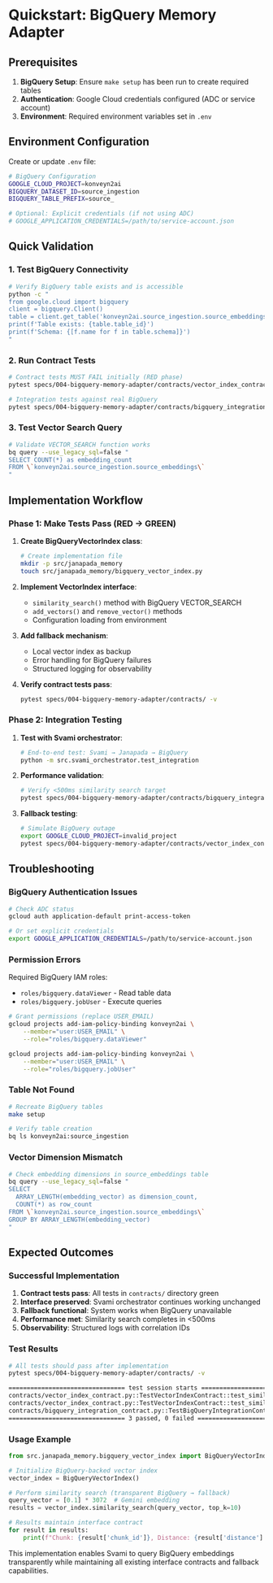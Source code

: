 # Quickstart: BigQuery Memory Adapter

## Prerequisites

1. **BigQuery Setup**: Ensure `make setup` has been run to create required tables
2. **Authentication**: Google Cloud credentials configured (ADC or service account)
3. **Environment**: Required environment variables set in `.env`

## Environment Configuration

Create or update `.env` file:

```bash
# BigQuery Configuration
GOOGLE_CLOUD_PROJECT=konveyn2ai
BIGQUERY_DATASET_ID=source_ingestion
BIGQUERY_TABLE_PREFIX=source_

# Optional: Explicit credentials (if not using ADC)
# GOOGLE_APPLICATION_CREDENTIALS=/path/to/service-account.json
```

## Quick Validation

### 1. Test BigQuery Connectivity

```bash
# Verify BigQuery table exists and is accessible
python -c "
from google.cloud import bigquery
client = bigquery.Client()
table = client.get_table('konveyn2ai.source_ingestion.source_embeddings')
print(f'Table exists: {table.table_id}')
print(f'Schema: {[f.name for f in table.schema]}')
"
```

### 2. Run Contract Tests

```bash
# Contract tests MUST FAIL initially (RED phase)
pytest specs/004-bigquery-memory-adapter/contracts/vector_index_contract.py -v

# Integration tests against real BigQuery
pytest specs/004-bigquery-memory-adapter/contracts/bigquery_integration_contract.py -v
```

### 3. Test Vector Search Query

```bash
# Validate VECTOR_SEARCH function works
bq query --use_legacy_sql=false "
SELECT COUNT(*) as embedding_count
FROM \`konveyn2ai.source_ingestion.source_embeddings\`
"
```

## Implementation Workflow

### Phase 1: Make Tests Pass (RED → GREEN)

1. **Create BigQueryVectorIndex class**:
   ```bash
   # Create implementation file
   mkdir -p src/janapada_memory
   touch src/janapada_memory/bigquery_vector_index.py
   ```

2. **Implement VectorIndex interface**:
   - `similarity_search()` method with BigQuery VECTOR_SEARCH
   - `add_vectors()` and `remove_vector()` methods
   - Configuration loading from environment

3. **Add fallback mechanism**:
   - Local vector index as backup
   - Error handling for BigQuery failures
   - Structured logging for observability

4. **Verify contract tests pass**:
   ```bash
   pytest specs/004-bigquery-memory-adapter/contracts/ -v
   ```

### Phase 2: Integration Testing

1. **Test with Svami orchestrator**:
   ```bash
   # End-to-end test: Svami → Janapada → BigQuery
   python -m src.svami_orchestrator.test_integration
   ```

2. **Performance validation**:
   ```bash
   # Verify <500ms similarity search target
   pytest specs/004-bigquery-memory-adapter/contracts/bigquery_integration_contract.py::TestBigQueryVectorIndexIntegration::test_performance_baseline -v
   ```

3. **Fallback testing**:
   ```bash
   # Simulate BigQuery outage
   export GOOGLE_CLOUD_PROJECT=invalid_project
   pytest specs/004-bigquery-memory-adapter/contracts/vector_index_contract.py::TestVectorIndexContract::test_bigquery_fallback_transparency -v
   ```

## Troubleshooting

### BigQuery Authentication Issues

```bash
# Check ADC status
gcloud auth application-default print-access-token

# Or set explicit credentials
export GOOGLE_APPLICATION_CREDENTIALS=/path/to/service-account.json
```

### Permission Errors

Required BigQuery IAM roles:
- `roles/bigquery.dataViewer` - Read table data
- `roles/bigquery.jobUser` - Execute queries

```bash
# Grant permissions (replace USER_EMAIL)
gcloud projects add-iam-policy-binding konveyn2ai \
    --member="user:USER_EMAIL" \
    --role="roles/bigquery.dataViewer"

gcloud projects add-iam-policy-binding konveyn2ai \
    --member="user:USER_EMAIL" \
    --role="roles/bigquery.jobUser"
```

### Table Not Found

```bash
# Recreate BigQuery tables
make setup

# Verify table creation
bq ls konveyn2ai:source_ingestion
```

### Vector Dimension Mismatch

```bash
# Check embedding dimensions in source_embeddings table
bq query --use_legacy_sql=false "
SELECT
  ARRAY_LENGTH(embedding_vector) as dimension_count,
  COUNT(*) as row_count
FROM \`konveyn2ai.source_ingestion.source_embeddings\`
GROUP BY ARRAY_LENGTH(embedding_vector)
"
```

## Expected Outcomes

### Successful Implementation

1. **Contract tests pass**: All tests in `contracts/` directory green
2. **Interface preserved**: Svami orchestrator continues working unchanged
3. **Fallback functional**: System works when BigQuery unavailable
4. **Performance met**: Similarity search completes in <500ms
5. **Observability**: Structured logs with correlation IDs

### Test Results

```bash
# All tests should pass after implementation
pytest specs/004-bigquery-memory-adapter/contracts/ -v

================================ test session starts ================================
contracts/vector_index_contract.py::TestVectorIndexContract::test_similarity_search_returns_correct_type PASSED
contracts/vector_index_contract.py::TestVectorIndexContract::test_similarity_search_orders_by_distance PASSED
contracts/bigquery_integration_contract.py::TestBigQueryIntegrationContract::test_end_to_end_similarity_search PASSED
================================ 3 passed, 0 failed ================================
```

### Usage Example

```python
from src.janapada_memory.bigquery_vector_index import BigQueryVectorIndex

# Initialize BigQuery-backed vector index
vector_index = BigQueryVectorIndex()

# Perform similarity search (transparent BigQuery → fallback)
query_vector = [0.1] * 3072  # Gemini embedding
results = vector_index.similarity_search(query_vector, top_k=10)

# Results maintain interface contract
for result in results:
    print(f"Chunk: {result['chunk_id']}, Distance: {result['distance']:.4f}")
```

This implementation enables Svami to query BigQuery embeddings transparently while maintaining all existing interface contracts and fallback capabilities.